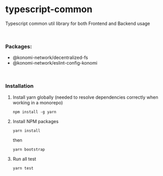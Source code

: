 # typescript-common

Typescript common util library for both Frontend and Backend usage

<br>

### Packages:

- @konomi-network/decentralized-fs
- @konomi-network/eslint-config-konomi

<br>

### Installation

1. Install yarn globally (needed to resolve dependencies correctly when working in a monorepo)

   ```shell
   npm install -g yarn
   ```

2. Install NPM packages

   ```shell
   yarn install
   ```

   then

   ```shell
   yarn bootstrap
   ```

3. Run all test

   ```shell
   yarn test
   ```
